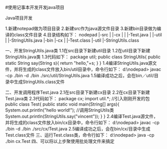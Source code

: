 #使用记事本开发开发java项目

Java项目开发

1.新建notepad做为项目目录
2.新建src作为java源文件目录
3.新建bin目录做为编译的class文件目录
4.目录结构如下：
	nodepad
		|-src
		|	|-cx
		|	|	|-Test.java
		|	|-util
		|		|-StringUtils.java
		|-bin
			|-cx
			|	|-Test.class
			|-util
				|-StringUtils.class

一、开发StringUtils.java类
	1.1在src目录下新建util目录
	1.2在util目录下新建StringUtils.java类
	1.3代码如下：
		package util;
		public class StringUtils{
			public static String say(String s){
				return "hello,"+s;
			}
		}
	1.4编译StringUtils.java源文件，并将生成的class文件放入bin/util目录中，命令行如下：
		d:\nodepad> javac -cp ./bin -d ./bin ./src/util/StringUtils.java
	1.5编译成功之后，会在bin／util/目录中生成StringUtils.class文件

二、开发调用程序Test.java
	2.1在src目录下新建cx目录
	2.2在cx目录下新建Test.java类
	2.3代码如下：
		package cx;
		import util.*;		//引入刚刚开发的包
		public class Test{
			public static void main(String[] args){
				System.out.println("hello world!");
				//调用StringUtils类
				System.out.println(StringUtils.say("vincent"));
			}
		}
	2.4编译Test.java源文件，并将生成的class文件放入bin/cx目录中，命令行如下：
		d:\nodepad> javac -cp ./bin -d ./bin ./src/cx/Test.java
	2.5编译成功之后，会在bin/cx/目录中生成Test.class文件
三、运行Test.class类，命令行如下：
	d:\nodepad> java -cp ./bin cx.Test
四、可以将以上步聚使用批处理文件来搞定
